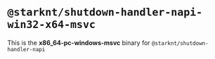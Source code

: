 # `@starknt/shutdown-handler-napi-win32-x64-msvc`

This is the **x86_64-pc-windows-msvc** binary for `@starknt/shutdown-handler-napi`
